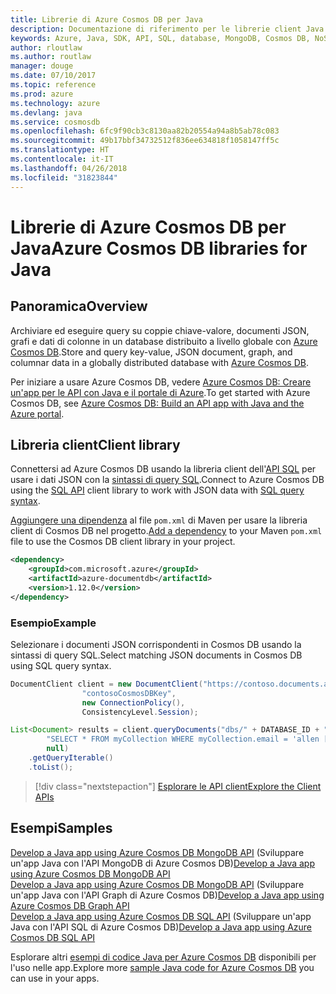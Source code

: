 ```yaml
---
title: Librerie di Azure Cosmos DB per Java
description: Documentazione di riferimento per le librerie client Java per Azure Cosmos DB
keywords: Azure, Java, SDK, API, SQL, database, MongoDB, Cosmos DB, NoSQL
author: rloutlaw
ms.author: routlaw
manager: douge
ms.date: 07/10/2017
ms.topic: reference
ms.prod: azure
ms.technology: azure
ms.devlang: java
ms.service: cosmosdb
ms.openlocfilehash: 6fc9f90cb3c8130aa82b20554a94a8b5ab78c083
ms.sourcegitcommit: 49b17bbf34732512f836ee634818f1058147ff5c
ms.translationtype: HT
ms.contentlocale: it-IT
ms.lasthandoff: 04/26/2018
ms.locfileid: "31823844"
---
```

# <a name="azure-cosmos-db-libraries-for-java"></a><span data-ttu-id="39256-104">Librerie di Azure Cosmos DB per Java</span><span class="sxs-lookup"><span data-stu-id="39256-104">Azure Cosmos DB libraries for Java</span></span>

## <a name="overview"></a><span data-ttu-id="39256-105">Panoramica</span><span class="sxs-lookup"><span data-stu-id="39256-105">Overview</span></span>

<span data-ttu-id="39256-106">Archiviare ed eseguire query su coppie chiave-valore, documenti JSON, grafi e dati di colonne in un database distribuito a livello globale con [Azure Cosmos DB](/azure/cosmos-db/introduction).</span><span class="sxs-lookup"><span data-stu-id="39256-106">Store and query key-value, JSON document, graph, and columnar data in a globally distributed database with [Azure Cosmos DB](/azure/cosmos-db/introduction).</span></span>

<span data-ttu-id="39256-107">Per iniziare a usare Azure Cosmos DB, vedere [Azure Cosmos DB: Creare un'app per le API con Java e il portale di Azure](/azure/cosmos-db/create-sql-api-java).</span><span class="sxs-lookup"><span data-stu-id="39256-107">To get started with Azure Cosmos DB, see [Azure Cosmos DB: Build an API app with Java and the Azure portal](/azure/cosmos-db/create-sql-api-java).</span></span>

## <a name="client-library"></a><span data-ttu-id="39256-108">Libreria client</span><span class="sxs-lookup"><span data-stu-id="39256-108">Client library</span></span>

<span data-ttu-id="39256-109">Connettersi ad Azure Cosmos DB usando la libreria client dell'[API SQL](/azure/cosmos-db/sql-api-introduction) per usare i dati JSON con la [sintassi di query SQL](/azure/cosmos-db/sql-api-sql-query).</span><span class="sxs-lookup"><span data-stu-id="39256-109">Connect to Azure Cosmos DB using the [SQL API](/azure/cosmos-db/sql-api-introduction) client library to work with JSON data with [SQL query syntax](/azure/cosmos-db/sql-api-sql-query).</span></span>

<span data-ttu-id="39256-110">[Aggiungere una dipendenza](https://maven.apache.org/guides/getting-started/index.html#How_do_I_use_external_dependencies) al file `pom.xml` di Maven per usare la libreria client di Cosmos DB nel progetto.</span><span class="sxs-lookup"><span data-stu-id="39256-110">[Add a dependency](https://maven.apache.org/guides/getting-started/index.html#How_do_I_use_external_dependencies) to your Maven `pom.xml` file to use the Cosmos DB client library in your project.</span></span>

```XML
<dependency>
    <groupId>com.microsoft.azure</groupId>
    <artifactId>azure-documentdb</artifactId>
    <version>1.12.0</version>
</dependency>
```

### <a name="example"></a><span data-ttu-id="39256-111">Esempio</span><span class="sxs-lookup"><span data-stu-id="39256-111">Example</span></span>

<span data-ttu-id="39256-112">Selezionare i documenti JSON corrispondenti in Cosmos DB usando la sintassi di query SQL.</span><span class="sxs-lookup"><span data-stu-id="39256-112">Select matching JSON documents in Cosmos DB using SQL query syntax.</span></span>

```java
DocumentClient client = new DocumentClient("https://contoso.documents.azure.com:443",
                "contosoCosmosDBKey", 
                new ConnectionPolicy(),
                ConsistencyLevel.Session);

List<Document> results = client.queryDocuments("dbs/" + DATABASE_ID + "/colls/" + COLLECTION_ID,
        "SELECT * FROM myCollection WHERE myCollection.email = 'allen [at] contoso.com'",
        null)
    .getQueryIterable()
    .toList();

```

> [!div class="nextstepaction"]
> [<span data-ttu-id="39256-113">Esplorare le API client</span><span class="sxs-lookup"><span data-stu-id="39256-113">Explore the Client APIs</span></span>](/java/api/overview/azure/cosmosdb/client)


## <a name="samples"></a><span data-ttu-id="39256-114">Esempi</span><span class="sxs-lookup"><span data-stu-id="39256-114">Samples</span></span>

<span data-ttu-id="39256-115">[Develop a Java app using Azure Cosmos DB MongoDB API][2]  (Sviluppare un'app Java con l'API MongoDB di Azure Cosmos DB)</span><span class="sxs-lookup"><span data-stu-id="39256-115">[Develop a Java app using Azure Cosmos DB MongoDB API][2] </span></span>  
<span data-ttu-id="39256-116">[Develop a Java app using Azure Cosmos DB MongoDB API][3]  (Sviluppare un'app Java con l'API Graph di Azure Cosmos DB)</span><span class="sxs-lookup"><span data-stu-id="39256-116">[Develop a Java app using Azure Cosmos DB Graph API][3] </span></span>  
<span data-ttu-id="39256-117">[Develop a Java app using Azure Cosmos DB SQL API][4] (Sviluppare un'app Java con l'API SQL di Azure Cosmos DB)</span><span class="sxs-lookup"><span data-stu-id="39256-117">[Develop a Java app using Azure Cosmos DB SQL API][4]</span></span>        

<span data-ttu-id="39256-118">Esplorare altri [esempi di codice Java per Azure Cosmos DB](https://azure.microsoft.com/resources/samples/?platform=java&term=cosmos) disponibili per l'uso nelle app.</span><span class="sxs-lookup"><span data-stu-id="39256-118">Explore more [sample Java code for Azure Cosmos DB](https://azure.microsoft.com/resources/samples/?platform=java&term=cosmos) you can use in your apps.</span></span>

[2]: https://github.com/Azure-Samples/azure-cosmos-db-mongodb-java-getting-started
[3]: https://github.com/Azure-Samples/azure-cosmos-db-graph-java-getting-started
[4]: https://github.com/Azure-Samples/azure-cosmos-db-documentdb-java-getting-started

